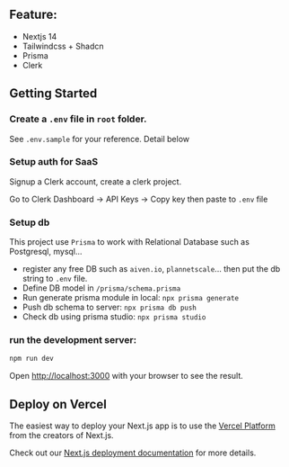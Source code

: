 ## Feature:

- Nextjs 14
- Tailwindcss + Shadcn
- Prisma
- Clerk


## Getting Started

### Create a `.env` file in `root` folder. 

See `.env.sample` for your reference. Detail below

### Setup auth for SaaS

Signup a Clerk account, create a clerk project.

Go to Clerk Dashboard -> API Keys -> Copy key then paste to  `.env` file

### Setup db

This project use `Prisma` to work with Relational Database such as Postgresql, mysql...

- register any free DB such as `aiven.io`, `plannetscale`... then put the db string to `.env` file.
- Define DB model in `/prisma/schema.prisma`
- Run generate prisma module in local: `npx prisma generate`
- Push db schema to server: `npx prisma db push`
- Check db using prisma studio: `npx prisma studio`

### run the development server:

```bash
npm run dev
```

Open [http://localhost:3000](http://localhost:3000) with your browser to see the result.

## Deploy on Vercel

The easiest way to deploy your Next.js app is to use the [Vercel Platform](https://vercel.com/new?utm_medium=default-template&filter=next.js&utm_source=create-next-app&utm_campaign=create-next-app-readme) from the creators of Next.js.

Check out our [Next.js deployment documentation](https://nextjs.org/docs/deployment) for more details.

